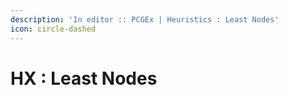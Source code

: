 ```yaml
---
description: 'In editor :: PCGEx | Heuristics : Least Nodes'
icon: circle-dashed
---
```


# HX : Least Nodes

